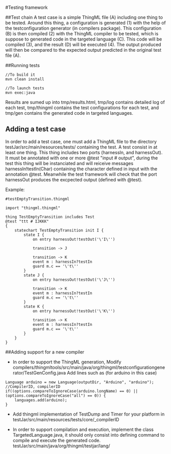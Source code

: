 #Testing framework

##Test chain
A test case is a simple ThingML file (A) including one thing to be tested. Around this thing, a configuration is generated (1) with the help of the testconfiguration generator (in compilers package). This configuration (B) is then compiled (2) with the ThingML compiler to be tested, which is suppose to generated code in the targeted language (C). This code will be compiled (3), and the result (D) will be executed (4). The output produced will then be compared to the expected output predicted in the original test file (A).

##Running tests
```
//To build it
mvn clean install

//To launch tests
mvn exec:java
```

Results are sumed up into tmp/results.html, tmp/log contains detailed log of each test, tmp/thingml contains the test configurations for each test, and tmp/gen contains the generated code in targeted languages.

## Adding a test case
In order to add a test case, one must add a ThingML file to the directory testJar/src/main/resources/tests/ containing the test. 
A test consist in at least one thing.
This thing includes two ports (harnessIn, and harnessOut). It must be annotated with one or more @test "input # output", during the test this thing will be instanciated and will reiceive messages harnessIn!testIn(Char) containing the character defined in input with the annotation @test. Meanwhile the test framework will check that the port harnessOut produces the excpected output (defined with @test).

Example:
```
#testEmptyTransition.thingml

import "thingml.thingml"

thing TestEmptyTransition includes Test 
@test "ttt # IJKKK"
{
	statechart TestEmptyTransition init I {
		state I {
			on entry harnessOut!testOut('\'I\'')
			
			transition -> J
			
			transition -> K
			event m : harnessIn?testIn
			guard m.c == '\'t\''
		}
		state J {
			on entry harnessOut!testOut('\'J\'')
			
			transition -> K
			event m : harnessIn?testIn
			guard m.c == '\'t\''
		}
		state K {
			on entry harnessOut!testOut('\'K\'')
			
			transition -> K
			event m : harnessIn?testIn
			guard m.c == '\'t\''
		}
	}
}
```

##Adding support for a new compiler

* In order to support the ThingML generation, 
Modify
compilers/thingmltools/src/main/java/org/thingml/testconfigurationgenerator/TestGenConfig.java
Add lines such as (for arduino in this case)
```
Language arduino = new Language(outputDir, "Arduino", "arduino"); //CompilerID, compilerID
if((options.compareToIgnoreCase(arduino.longName) == 0) || (options.compareToIgnoreCase("all") == 0)) {
	languages.add(arduino);
}
```

* Add thingml implementation of TestDump and Timer for your platform in
testJar/src/main/resources/tests/core/_compilerID

* In order to support compilation and execution, implement the class TargetedLanguage.java, it should only consist into defining command to compile and execute the generated code.
testJar/src/main/java/org/thingml/testjar/lang/
